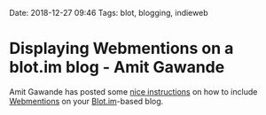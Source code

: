Date: 2018-12-27 09:46
Tags: blot, blogging, indieweb

# Displaying Webmentions on a blot.im blog - Amit Gawande

Amit Gawande has posted some [nice instructions](https://www.amitgawande.com/display-webmentions/) on how to include [Webmentions](https://indieweb.org/Webmention) on your [Blot.im](https://blot.im)-based blog.
